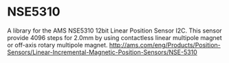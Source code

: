 # NSE5310
A library for the AMS NSE5310 12bit Linear Position Sensor I2C. This sensor provide 4096 steps for 2.0mm by using contactless linear multipole magnet or off-axis rotary multipole magnet.
http://ams.com/eng/Products/Position-Sensors/Linear-Incremental-Magnetic-Position-Sensors/NSE-5310


